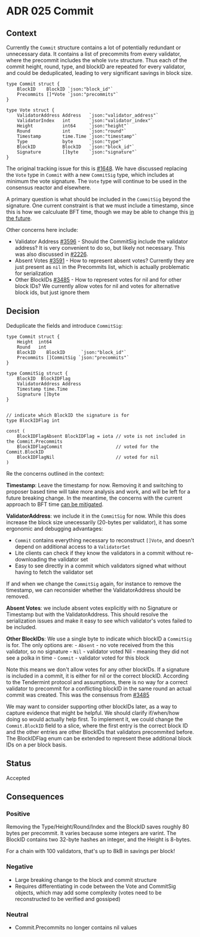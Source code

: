 # ADR 025 Commit

## Context

Currently the `Commit` structure contains a lot of potentially redundant or unnecessary data.
It contains a list of precommits from every validator, where the precommit
includes the whole `Vote` structure. Thus each of the commit height, round,
type, and blockID are repeated for every validator, and could be deduplicated,
leading to very significant savings in block size.

```
type Commit struct {
    BlockID    BlockID `json:"block_id"`
    Precommits []*Vote `json:"precommits"`
}

type Vote struct {
    ValidatorAddress Address   `json:"validator_address"`
    ValidatorIndex   int       `json:"validator_index"`
    Height           int64     `json:"height"`
    Round            int       `json:"round"`
    Timestamp        time.Time `json:"timestamp"`
    Type             byte      `json:"type"`
    BlockID          BlockID   `json:"block_id"`
    Signature        []byte    `json:"signature"`
}
```

The original tracking issue for this is [#1648](https://github.com/klyed/tendermint/issues/1648).
We have discussed replacing the `Vote` type in `Commit` with a new `CommitSig`
type, which includes at minimum the vote signature. The `Vote` type will
continue to be used in the consensus reactor and elsewhere.

A primary question is what should be included in the `CommitSig` beyond the
signature. One current constraint is that we must include a timestamp, since
this is how we calculuate BFT time, though we may be able to change this [in the
future](https://github.com/klyed/tendermint/issues/2840).

Other concerns here include:

- Validator Address [#3596](https://github.com/klyed/tendermint/issues/3596) -
    Should the CommitSig include the validator address? It is very convenient to
    do so, but likely not necessary. This was also discussed in [#2226](https://github.com/klyed/tendermint/issues/2226).
- Absent Votes [#3591](https://github.com/klyed/tendermint/issues/3591) -
    How to represent absent votes? Currently they are just present as `nil` in the
    Precommits list, which is actually problematic for serialization
- Other BlockIDs [#3485](https://github.com/klyed/tendermint/issues/3485) -
    How to represent votes for nil and for other block IDs? We currently allow
    votes for nil and votes for alternative block ids, but just ignore them


## Decision

Deduplicate the fields and introduce `CommitSig`:

```
type Commit struct {
    Height  int64
    Round   int
    BlockID    BlockID      `json:"block_id"`
    Precommits []CommitSig `json:"precommits"`
}

type CommitSig struct {
    BlockID  BlockIDFlag
    ValidatorAddress Address
    Timestamp time.Time
    Signature []byte
}


// indicate which BlockID the signature is for
type BlockIDFlag int

const (
	BlockIDFlagAbsent BlockIDFlag = iota // vote is not included in the Commit.Precommits
	BlockIDFlagCommit                    // voted for the Commit.BlockID
	BlockIDFlagNil                       // voted for nil
)

```

Re the concerns outlined in the context:

**Timestamp**: Leave the timestamp for now. Removing it and switching to
proposer based time will take more analysis and work, and will be left for a
future breaking change. In the meantime, the concerns with the current approach to
BFT time [can be
mitigated](https://github.com/klyed/tendermint/issues/2840#issuecomment-529122431).

**ValidatorAddress**: we include it in the `CommitSig` for now. While this
does increase the block size unecessarily (20-bytes per validator), it has some ergonomic and debugging advantages:

- `Commit` contains everything necessary to reconstruct `[]Vote`, and doesn't depend on additional access to a `ValidatorSet`
- Lite clients can check if they know the validators in a commit without
  re-downloading the validator set
- Easy to see directly in a commit which validators signed what without having
  to fetch the validator set

If and when we change the `CommitSig` again, for instance to remove the timestamp,
we can reconsider whether the ValidatorAddress should be removed.

**Absent Votes**: we include absent votes explicitly with no Signature or
Timestamp but with the ValidatorAddress. This should resolve the serialization
issues and make it easy to see which validator's votes failed to be included.

**Other BlockIDs**: We use a single byte to indicate which blockID a `CommitSig`
is for. The only options are:
    - `Absent` - no vote received from the this validator, so no signature
    - `Nil` - validator voted Nil - meaning they did not see a polka in time
    - `Commit` - validator voted for this block

Note this means we don't allow votes for any other blockIDs. If a signature is
included in a commit, it is either for nil or the correct blockID. According to
the Tendermint protocol and assumptions, there is no way for a correct validator to
precommit for a conflicting blockID in the same round an actual commit was
created. This was the consensus from
[#3485](https://github.com/klyed/tendermint/issues/3485)

We may want to consider supporting other blockIDs later, as a way to capture
evidence that might be helpful. We should clarify if/when/how doing so would
actually help first. To implement it, we could change the `Commit.BlockID`
field to a slice, where the first entry is the correct block ID and the other
entries are other BlockIDs that validators precommited before. The BlockIDFlag
enum can be extended to represent these additional block IDs on a per block
basis.

## Status

Accepted

## Consequences

### Positive

Removing the Type/Height/Round/Index and the BlockID saves roughly 80 bytes per precommit.
It varies because some integers are varint. The BlockID contains two 32-byte hashes an integer,
and the Height is 8-bytes.

For a chain with 100 validators, that's up to 8kB in savings per block!


### Negative

- Large breaking change to the block and commit structure
- Requires differentiating in code between the Vote and CommitSig objects, which may add some complexity (votes need to be reconstructed to be verified and gossiped)

### Neutral

- Commit.Precommits no longer contains nil values
